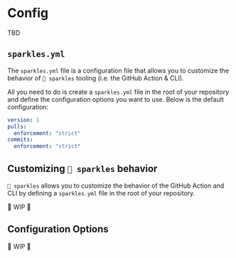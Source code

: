 # Config

TBD

## `sparkles.yml`

The `sparkles.yml` file is a configuration file that allows you to customize the behavior of `🦄 sparkles` tooling (i.e. the GitHub Action & CLI).

All you need to do is create a `sparkles.yml` file in the root of your repository and define the configuration options you want to use. Below
is the default configuration:

```yaml
version: 1
pulls:
  enforcement: "strict"
commits:
  enforcement: "strict"
```

## Customizing `🦄 sparkles` behavior

`🦄 sparkles` allows you to customize the behavior of the GitHub Action and CLI by defining a `sparkles.yml` file in the root of your repository.

🚧 WIP 🚧

## Configuration Options

🚧 WIP 🚧

<!-- Add a table via generator -->
